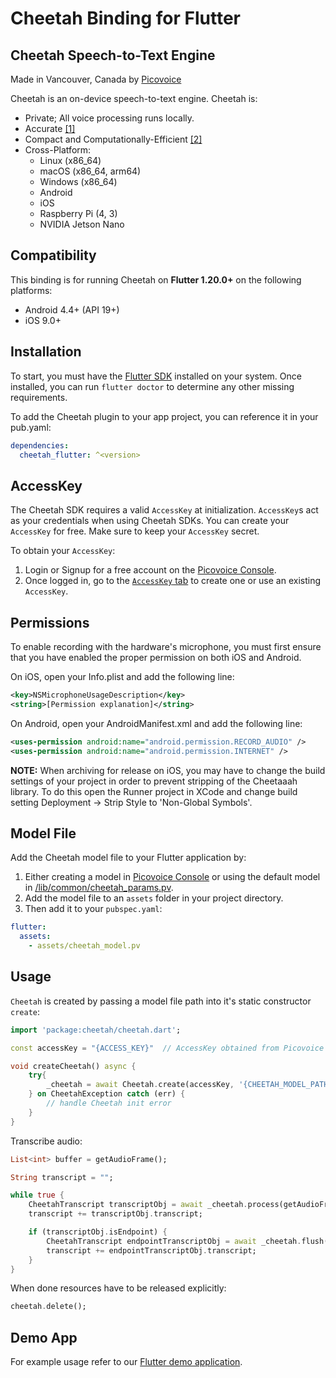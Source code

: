 # Cheetah Binding for Flutter

## Cheetah Speech-to-Text Engine

Made in Vancouver, Canada by [Picovoice](https://picovoice.ai)

Cheetah is an on-device speech-to-text engine. Cheetah is:

- Private; All voice processing runs locally.
- Accurate [[1]](https://github.com/Picovoice/speech-to-text-benchmark#results)
- Compact and Computationally-Efficient [[2]](https://github.com/Picovoice/speech-to-text-benchmark#rtf)
- Cross-Platform:
    - Linux (x86_64)
    - macOS (x86_64, arm64)
    - Windows (x86_64)
    - Android
    - iOS
    - Raspberry Pi (4, 3)
    - NVIDIA Jetson Nano

## Compatibility

This binding is for running Cheetah on **Flutter 1.20.0+** on the following platforms:

- Android 4.4+ (API 19+)
- iOS 9.0+

## Installation

To start, you must have the [Flutter SDK](https://flutter.dev/docs/get-started/install) installed on your system. Once installed, you can run `flutter doctor` to determine any other missing requirements.

To add the Cheetah plugin to your app project, you can reference it in your pub.yaml:
```yaml
dependencies:
  cheetah_flutter: ^<version>
```

## AccessKey

The Cheetah SDK requires a valid `AccessKey` at initialization. `AccessKey`s act as your credentials when using Cheetah SDKs.
You can create your `AccessKey` for free. Make sure to keep your `AccessKey` secret.

To obtain your `AccessKey`:
1. Login or Signup for a free account on the [Picovoice Console](https://picovoice.ai/console/).
2. Once logged in, go to the [`AccessKey` tab](https://console.picovoice.ai/access_key) to create one or use an existing `AccessKey`.

## Permissions

To enable recording with the hardware's microphone, you must first ensure that you have enabled the proper permission on both iOS and Android.

On iOS, open your Info.plist and add the following line:
```xml
<key>NSMicrophoneUsageDescription</key>
<string>[Permission explanation]</string>
```

On Android, open your AndroidManifest.xml and add the following line:
```xml
<uses-permission android:name="android.permission.RECORD_AUDIO" />
<uses-permission android:name="android.permission.INTERNET" />
```

**NOTE:** When archiving for release on iOS, you may have to change the build settings of your project in order to prevent stripping of the Cheetaaah library. To do this open the Runner project in XCode and change build setting Deployment -> Strip Style to 'Non-Global Symbols'.

## Model File

Add the Cheetah model file to your Flutter application by:

1. Either creating a model in [Picovoice Console](https://console.picovoice.ai/) or using the default model in [/lib/common/cheetah_params.pv](/lib/common/cheetah_params.pv).
2. Add the model file to an `assets` folder in your project directory.
3. Then add it to your `pubspec.yaml`:
```yaml
flutter:
  assets:
    - assets/cheetah_model.pv
```

## Usage

`Cheetah` is created by passing a model file path into it's static constructor `create`:

```dart
import 'package:cheetah/cheetah.dart';

const accessKey = "{ACCESS_KEY}"  // AccessKey obtained from Picovoice Console (https://picovoice.ai/console/)

void createCheetah() async {
    try{
        _cheetah = await Cheetah.create(accessKey, '{CHEETAH_MODEL_PATH}');
    } on CheetahException catch (err) {
        // handle Cheetah init error
    }
}
```

Transcribe audio:

```dart
List<int> buffer = getAudioFrame();

String transcript = "";

while true {
    CheetahTranscript transcriptObj = await _cheetah.process(getAudioFrame());
    transcript += transcriptObj.transcript;

    if (transcriptObj.isEndpoint) {
        CheetahTranscript endpointTranscriptObj = await _cheetah.flush();
        transcript += endpointTranscriptObj.transcript;
    }
}
```

When done resources have to be released explicitly:

```dart
cheetah.delete();
```

## Demo App

For example usage refer to our [Flutter demo application](/demo/flutter).
